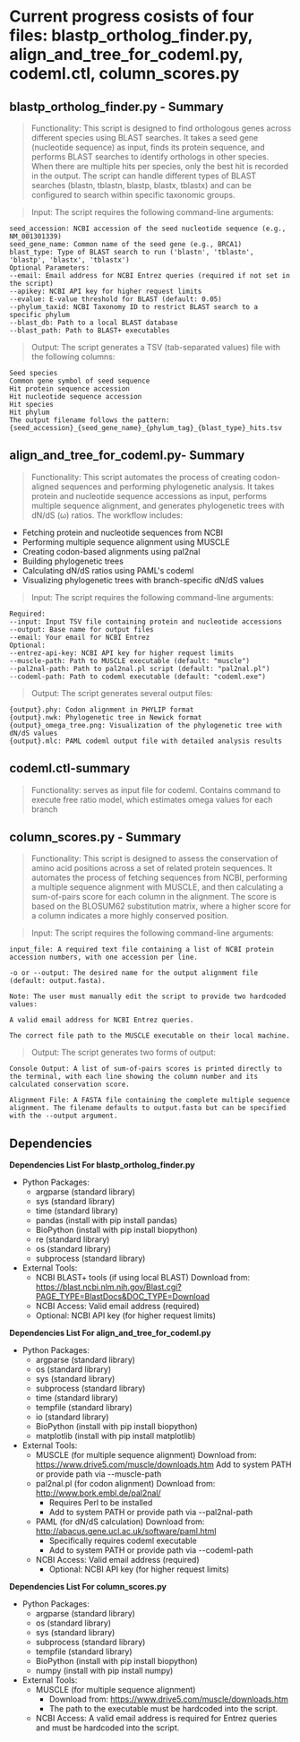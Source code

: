 # Current progress cosists of four files: blastp_ortholog_finder.py, align_and_tree_for_codeml.py, codeml.ctl, column_scores.py

## blastp_ortholog_finder.py - Summary

> Functionality: This script is designed to find orthologous genes across different species using BLAST searches. It takes a seed gene (nucleotide sequence) as input, finds its protein sequence, and performs BLAST searches to identify orthologs in other species. When there are multiple hits per species, only the best hit is recorded in the output. The script can handle different types of BLAST searches (blastn, tblastn, blastp, blastx, tblastx) and can be configured to search within specific taxonomic groups.

> Input: The script requires the following command-line arguments:

	seed_accession: NCBI accession of the seed nucleotide sequence (e.g., NM_001301339)
	seed_gene_name: Common name of the seed gene (e.g., BRCA1)
	blast_type: Type of BLAST search to run ('blastn', 'tblastn', 'blastp', 'blastx', 'tblastx')
	Optional Parameters:
	--email: Email address for NCBI Entrez queries (required if not set in the script)
	--apikey: NCBI API key for higher request limits
	--evalue: E-value threshold for BLAST (default: 0.05)
	--phylum_taxid: NCBI Taxonomy ID to restrict BLAST search to a specific phylum
	--blast_db: Path to a local BLAST database
	--blast_path: Path to BLAST+ executables

> Output: The script generates a TSV (tab-separated values) file with the following columns:

	Seed species
	Common gene symbol of seed sequence
	Hit protein sequence accession
	Hit nucleotide sequence accession
	Hit species
	Hit phylum
	The output filename follows the pattern: {seed_accession}_{seed_gene_name}_{phylum_tag}_{blast_type}_hits.tsv

## align_and_tree_for_codeml.py- Summary
> Functionality: This script automates the process of creating codon-aligned sequences and performing phylogenetic analysis. It takes protein and nucleotide sequence accessions as input, performs multiple sequence alignment, and generates phylogenetic trees with dN/dS (ω) ratios. The workflow includes:
- Fetching protein and nucleotide sequences from NCBI
- Performing multiple sequence alignment using MUSCLE
- Creating codon-based alignments using pal2nal
- Building phylogenetic trees
- Calculating dN/dS ratios using PAML's codeml
- Visualizing phylogenetic trees with branch-specific dN/dS values

> Input: The script requires the following command-line arguments:

	Required:
	--input: Input TSV file containing protein and nucleotide accessions
	--output: Base name for output files
	--email: Your email for NCBI Entrez
	Optional:
	--entrez-api-key: NCBI API key for higher request limits
	--muscle-path: Path to MUSCLE executable (default: "muscle")
	--pal2nal-path: Path to pal2nal.pl script (default: "pal2nal.pl")
	--codeml-path: Path to codeml executable (default: "codeml.exe")

> Output: The script generates several output files:

	{output}.phy: Codon alignment in PHYLIP format
	{output}.nwk: Phylogenetic tree in Newick format
	{output}_omega_tree.png: Visualization of the phylogenetic tree with dN/dS values
	{output}.mlc: PAML codeml output file with detailed analysis results


## codeml.ctl-summary
> Functionality: serves as input file for codeml. Contains command to execute free ratio model, which estimates omega values for each branch 

## column_scores.py - Summary
> Functionality: This script is designed to assess the conservation of amino acid positions across a set of related protein sequences. It automates the process of fetching sequences from NCBI, performing a multiple sequence alignment with MUSCLE, and then calculating a sum-of-pairs score for each column in the alignment. The score is based on the BLOSUM62 substitution matrix, where a higher score for a column indicates a more highly conserved position.

> Input: The script requires the following command-line arguments:
	
	input_file: A required text file containing a list of NCBI protein accession numbers, with one accession per line.
	
	-o or --output: The desired name for the output alignment file (default: output.fasta).
	
	Note: The user must manually edit the script to provide two hardcoded values:
	
	A valid email address for NCBI Entrez queries.
	
	The correct file path to the MUSCLE executable on their local machine.
	
> Output: The script generates two forms of output:
	
	Console Output: A list of sum-of-pairs scores is printed directly to the terminal, with each line showing the column number and its calculated conservation score.
	
	Alignment File: A FASTA file containing the complete multiple sequence alignment. The filename defaults to output.fasta but can be specified with the --output argument.


## Dependencies
**Dependencies List For blastp_ortholog_finder.py**
- Python Packages:
  - argparse (standard library)
  - sys (standard library)
  - time (standard library)
  - pandas (install with pip install pandas)
  - BioPython (install with pip install biopython)
  - re (standard library)
  - os (standard library)
  - subprocess (standard library)
- External Tools:
  - NCBI BLAST+ tools (if using local BLAST) Download from: https://blast.ncbi.nlm.nih.gov/Blast.cgi?PAGE_TYPE=BlastDocs&DOC_TYPE=Download
  - NCBI Access: Valid email address (required)
  - Optional: NCBI API key (for higher request limits)

**Dependencies List For align_and_tree_for_codeml.py**
- Python Packages:
	- argparse (standard library)
	- os (standard library)
	- sys (standard library)
	- subprocess (standard library)
	- time (standard library)
	- tempfile (standard library)
	- io (standard library)
	- BioPython (install with pip install biopython)
	- matplotlib (install with pip install matplotlib)
- External Tools:
	- MUSCLE (for multiple sequence alignment) Download from: https://www.drive5.com/muscle/downloads.htm
	  Add to system PATH or provide path via --muscle-path
	- pal2nal.pl (for codon alignment) Download from: http://www.bork.embl.de/pal2nal/
		- Requires Perl to be installed
		- Add to system PATH or provide path via --pal2nal-path
	- PAML (for dN/dS calculation) Download from: http://abacus.gene.ucl.ac.uk/software/paml.html
		- Specifically requires codeml executable
		- Add to system PATH or provide path via --codeml-path
	- NCBI Access: Valid email address (required)
	  	- Optional: NCBI API key (for higher request limits)

**Dependencies List For column_scores.py**
- Python Packages:
	- argparse (standard library)
	- os (standard library)
	- sys (standard library)
	- subprocess (standard library)
	- tempfile (standard library)
	- BioPython (install with pip install biopython)
	- numpy (install with pip install numpy)
- External Tools:
	- MUSCLE (for multiple sequence alignment)
		- Download from: https://www.drive5.com/muscle/downloads.htm
		- The path to the executable must be hardcoded into the script.
	- NCBI Access: A valid email address is required for Entrez queries and must be hardcoded into the script.
